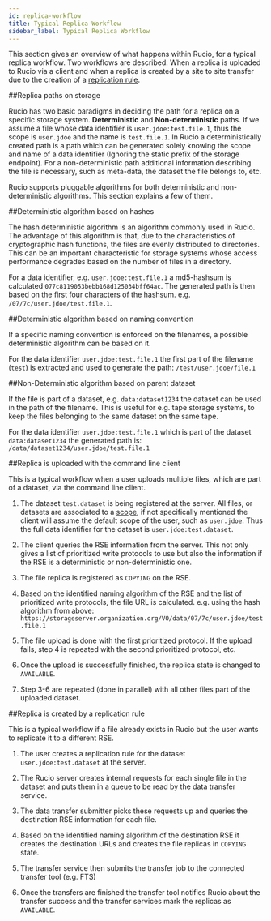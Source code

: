```yaml
---
id: replica-workflow
title: Typical Replica Workflow
sidebar_label: Typical Replica Workflow
---
```


This section gives an overview of what happens within Rucio, for a typical replica workflow. Two workflows are described:
When a replica is uploaded to Rucio via a client and when a replica is created by a
site to site transfer due to the creation of a [replication rule](overview_Replica_management.md).

##Replica paths on storage

Rucio has two basic paradigms in deciding the path for a replica on a specific storage system. **Deterministic** and **Non-deterministic** paths. If we assume
a file whose data identifier is `user.jdoe:test.file.1`, thus the scope is `user.jdoe` and the name is `test.file.1`. In Rucio a deterministically created path is a path
which can be generated solely knowing the scope and name of a data identifier (Ignoring the static prefix of the storage endpoint). For a non-deterministic path
additional information describing the file is necessary, such as meta-data, the dataset the file belongs to, etc.

Rucio supports pluggable algorithms for both deterministic and non-deterministic algorithms. This section explains a few of them.

##Deterministic algorithm based on hashes

The hash deterministic algorithm is an algorithm commonly used in Rucio. The advantage of this algorithm is that, due to the characteristics of cryptographic hash functions,
the files are evenly distributed to directories. This can be an important characteristic for storage systems whose access performance degrades based on the number
of files in a directory.

For a data identifier, e.g. `user.jdoe:test.file.1` a md5-hashsum is calculated `077c8119053bebb168d125034bff64ac`. The generated path is then based on the first four
characters of the hashsum. e.g. `/07/7c/user.jdoe/test.file.1`.


##Deterministic algorithm based on naming convention

If a specific naming convention is enforced on the filenames, a possible deterministic algorithm can be based on it.

For the data identifier `user.jdoe:test.file.1` the first part of the filename (`test`) is extracted and used to generate the path: `/test/user.jdoe/file.1`


##Non-Deterministic algorithm based on parent dataset

If the file is part of a dataset, e.g. `data:dataset1234` the dataset can be used in the path of the filename. This is useful for e.g. tape storage systems, to keep the files belonging to the same dataset on the same tape.

For the data identifier `user.jdoe:test.file.1` which is part of the dataset `data:dataset1234` the generated path is: `/data/dataset1234/user.jdoe/test.file.1`


##Replica is uploaded with the command line client

This is a typical workflow when a user uploads multiple files, which are part of a dataset, via the command line client.

1. The dataset `test.dataset` is being registered at the server.
   All files, or datasets are associated to a [scope](overview_File_Dataset_Container.md), if not specifically mentioned the client will assume the default scope of the user,
   such as `user.jdoe`. Thus the full data identifier for the dataset is `user.jdoe:test.dataset`.


2. The client queries the RSE information from the server. This not only gives a list of prioritized write protocols to use but also the information
   if the RSE is a deterministic or non-deterministic one.

3. The file replica is registered as `COPYING` on the RSE.

4. Based on the identified naming algorithm of the RSE and the list of prioritized write protocols, the file URL is calculated.
   e.g. using the hash algorithm from above: `https://storageserver.organization.org/VO/data/07/7c/user.jdoe/test.file.1`

5. The file upload is done with the first prioritized protocol. If the upload fails, step 4 is repeated with the second prioritized protocol, etc.

6. Once the upload is successfully finished, the replica state is changed to `AVAILABLE`.

7. Step 3-6 are repeated (done in parallel) with all other files part of the uploaded dataset.


##Replica is created by a replication rule

This is a typical workflow if a file already exists in Rucio but the user wants to replicate it to a different RSE.

1. The user creates a replication rule for the dataset `user.jdoe:test.dataset` at the server.

2. The Rucio server creates internal requests for each single file in the dataset and puts them in a queue to be read by the data transfer service.

3. The data transfer submitter picks these requests up and queries the destination RSE information for each file.

4. Based on the identified naming algorithm of the destination RSE it creates the destination URLs and creates the file replicas in `COPYING` state.

5. The transfer service then submits the transfer job to the connected transfer tool (e.g. FTS)

6. Once the transfers are finished the transfer tool notifies Rucio about the transfer success and the transfer services mark the replicas as `AVAILABLE`.
